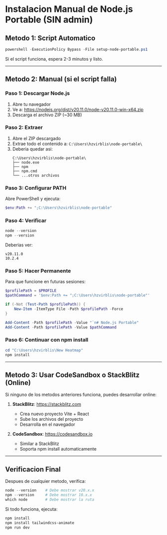 # Instalacion Manual de Node.js Portable (SIN admin)

## Metodo 1: Script Automatico

```powershell
powershell -ExecutionPolicy Bypass -File setup-node-portable.ps1
```

Si el script funciona, espera 2-3 minutos y listo.

---

## Metodo 2: Manual (si el script falla)

### Paso 1: Descargar Node.js

1. Abre tu navegador
2. Ve a: https://nodejs.org/dist/v20.11.0/node-v20.11.0-win-x64.zip
3. Descarga el archivo ZIP (~30 MB)

### Paso 2: Extraer

1. Abre el ZIP descargado
2. Extrae todo el contenido a: `C:\Users\hzvirblis\node-portable\`
3. Deberia quedar asi:
   ```
   C:\Users\hzvirblis\node-portable\
   ├── node.exe
   ├── npm
   ├── npm.cmd
   └── ...otros archivos
   ```

### Paso 3: Configurar PATH

Abre PowerShell y ejecuta:

```powershell
$env:Path += ";C:\Users\hzvirblis\node-portable"
```

### Paso 4: Verificar

```powershell
node --version
npm --version
```

Deberias ver:
```
v20.11.0
10.2.4
```

### Paso 5: Hacer Permanente

Para que funcione en futuras sesiones:

```powershell
$profilePath = $PROFILE
$pathCommand = '$env:Path += ";C:\Users\hzvirblis\node-portable"'

if (-Not (Test-Path $profilePath)) {
    New-Item -ItemType File -Path $profilePath -Force
}

Add-Content -Path $profilePath -Value "`n# Node.js Portable"
Add-Content -Path $profilePath -Value $pathCommand
```

### Paso 6: Continuar con npm install

```powershell
cd "C:\Users\hzvirblis\New Heatmap"
npm install
```

---

## Metodo 3: Usar CodeSandbox o StackBlitz (Online)

Si ninguno de los metodos anteriores funciona, puedes desarrollar online:

1. **StackBlitz**: https://stackblitz.com
   - Crea nuevo proyecto Vite + React
   - Sube los archivos del proyecto
   - Desarrolla en el navegador

2. **CodeSandbox**: https://codesandbox.io
   - Similar a StackBlitz
   - Soporta npm install automaticamente

---

## Verificacion Final

Despues de cualquier metodo, verifica:

```powershell
node --version    # Debe mostrar v20.x.x
npm --version     # Debe mostrar 10.x.x
which node        # Debe mostrar la ruta
```

Si todo funciona, ejecuta:
```powershell
npm install
npm install tailwindcss-animate
npm run dev
```
